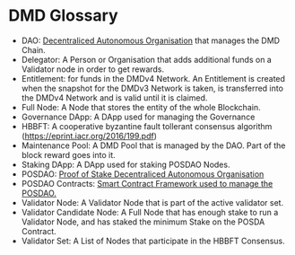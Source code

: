 

# DMD Glossary

- DAO: [Decentraliced Autonomous Organisation](https://en.wikipedia.org/wiki/Decentralized_autonomous_organization) that manages the DMD Chain.
- Delegator: A Person or Organisation that adds additional funds on a Validator node in order to get rewards.
- Entitlement: for funds in the DMDv4 Network. An Entitlement is created when the snapshot for the DMDv3 Network is taken, is transferred into the DMDv4 Network and is valid until it is claimed.
- Full Node: A Node that stores the entity of the whole Blockchain.
- Governance DApp: A DApp used for managing the Governance
- HBBFT: A cooperative byzantine fault tollerant consensus algorithm (https://eprint.iacr.org/2016/199.pdf)
- Maintenance Pool: A DMD Pool that is managed by the DAO. Part of the block reward goes into it.
- Staking DApp: A DApp used for staking POSDAO Nodes.
- POSDAO: [Proof of Stake Decentraliced Autonomous Organisation](https://forum.poa.network/t/posdao-white-paper/2208)
- POSDAO Contracts: [Smart Contract Framework used to manage the POSDAO.](https://github.com/poanetwork/posdao-contracts)
- Validator Node: A Validator Node that is part of the active validator set.
- Validator Candidate Node: A Full Node that has enough stake to run a Validator Node, and has staked the minimum Stake on the POSDA Contract. 
- Validator Set: A List of Nodes that participate in the HBBFT Consensus.


